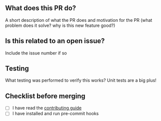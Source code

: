 ## What does this PR do?

A short description of what the PR does and motivation for the PR (what problem does it solve? why is this new feature good?)

## Is this related to an open issue?

Include the issue number if so

## Testing

What testing was performed to verify this works? Unit tests are a big plus!

## Checklist before merging
- [ ] I have read the [contributing guide](https://github.com/flashbots/mev-inspect-py/blob/main/CONTRIBUTING.md)
- [ ] I have installed and run pre-commit hooks
